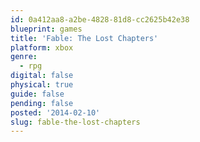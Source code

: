```yaml
---
id: 0a412aa8-a2be-4828-81d8-cc2625b42e38
blueprint: games
title: 'Fable: The Lost Chapters'
platform: xbox
genre:
  - rpg
digital: false
physical: true
guide: false
pending: false
posted: '2014-02-10'
slug: fable-the-lost-chapters
---
```

